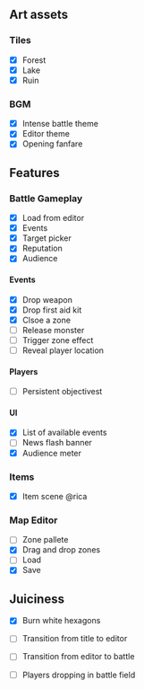 
## Art assets

### Tiles

+ [X] Forest
+ [X] Lake
+ [X] Ruin

### BGM

+ [X] Intense battle theme
+ [X] Editor theme
+ [X] Opening fanfare

## Features

### Battle Gameplay

+ [X] Load from editor
+ [X] Events
+ [X] Target picker
+ [X] Reputation
+ [X] Audience

#### Events

+ [X] Drop weapon
+ [X] Drop first aid kit
+ [X] Clsoe a zone
+ [ ] Release monster
+ [ ] Trigger zone effect
+ [ ] Reveal player location

#### Players

+ [ ] Persistent objectivest

#### UI

+ [X] List of available events
+ [ ] News flash banner
+ [X] Audience meter

### Items

+ [X] Item scene @rica

### Map Editor

+ [ ] Zone pallete
+ [X] Drag and drop zones
+ [ ] Load
+ [X] Save

## Juiciness

+ [X] Burn white hexagons
+ [ ] Transition from title to editor
+ [ ] Transition from editor to battle
+ [ ] Players dropping in battle field

